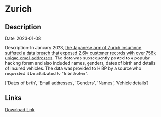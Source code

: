 # Zurich

## Description

Date: 2023-01-08

Description:
In January 2023, <a href="https://therecord.media/millions-of-aflac-zurich-insurance-customers-in-japan-have-data-leaked-after-breach/" target="_blank" rel="noopener">the Japanese arm of Zurich insurance suffered a data breach that exposed 2.6M customer records with over 756k unique email addresses</a>. The data was subsequently posted to a popular hacking forum and also included names, genders, dates of birth and details of insured vehicles. The data was provided to HIBP by a source who requested it be attributed to &quot;IntelBroker&quot;.


['Dates of birth', 'Email addresses', 'Genders', 'Names', 'Vehicle details']

## Links

[Download Link](https://link-to.net/1229997/888.6280250800219/dynamic/?r=enVyaWNoLmNvLmpw)